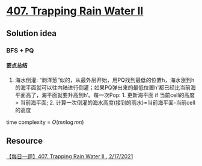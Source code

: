 # [407. Trapping Rain Water II](https://leetcode.com/problems/trapping-rain-water-ii/description/)

## Solution idea
### BFS + PQ
#### 要点总结
1. 海水倒灌: “剥洋葱”似的，从最外层开始，用PQ找到最低的位置h，海水涨到h的海平面就可以往内陆进行倒灌；如果PQ弹出来的最低位置h'都已经比当前海平面高了，海平面就要升高到h'。每一次Pop: 1. 更新海平面 if 当前cell的高度 > 当前海平面; 2. 计算一次倒灌的海水高度(接到的雨水)=当前海平面-当前cell的高度

time complexity = $O(mn \log mn)$

## Resource
[【每日一题】407. Trapping Rain Water II , 2/17/2021](https://www.youtube.com/watch?v=uupOnJJxPbI&t=1s&ab_channel=HuifengGuan)